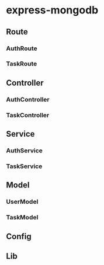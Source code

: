 # express-mongodb

## Route
### AuthRoute
### TaskRoute

## Controller
### AuthController
### TaskController

## Service
### AuthService
### TaskService

## Model
### UserModel
### TaskModel

## Config
## Lib